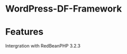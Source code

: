 WordPress-DF-Framework
======================

Features
========
Intergration with RedBeanPHP 3.2.3
